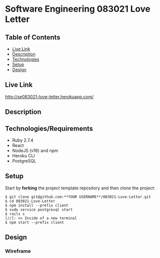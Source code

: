 # Software Engineering 083021 Love Letter

## Table of Contents
* [Live Link](#live-link)
* [Description](#description)
* [Technologies](#technologies)
* [Setup](#setup)
* [Design](#design)

<a name="live-link"/>

## Live Link
http://se083021-love-letter.herokuapp.com/

<a name="description"/>

## Description

<a name="technologies"/>

## Technologies/Requirements
- Ruby 2.7.4
- React
- NodeJS (v16) and npm
- Heroku CLI
- PostgreSQL

<a name="setup"/>

## Setup
Start by **forking** the project template repository and then clone the project:
```
$ git clone git@github.com:**YOUR USERNAME**/083021-Love-Letter.git
$ cd 083021-Love-Letter
$ npm install --prefix client
$ sudo service postgresql start
$ rails s
[//]: <> Inside of a new terminal
$ npm start --prefix client
```

<a name="design"/>

## Design

### Wireframe
